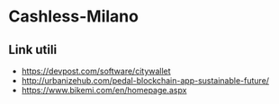 # Cashless-Milano

## Link utili
* https://devpost.com/software/citywallet
* http://urbanizehub.com/pedal-blockchain-app-sustainable-future/
* https://www.bikemi.com/en/homepage.aspx

